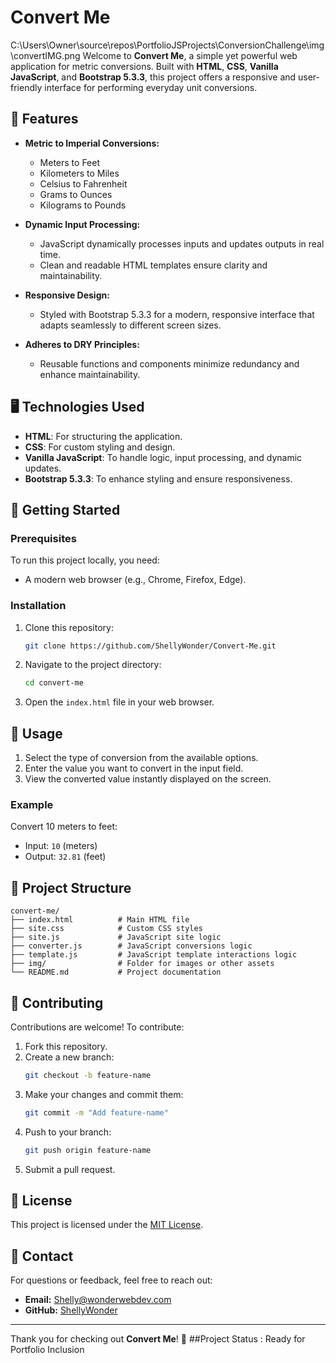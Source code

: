 # Convert Me
C:\Users\Owner\source\repos\PortfolioJSProjects\ConversionChallenge\img\convertIMG.png
Welcome to **Convert Me**, a simple yet powerful web application for metric conversions. Built with **HTML**, **CSS**, **Vanilla JavaScript**, and **Bootstrap 5.3.3**, this project offers a responsive and user-friendly interface for performing everyday unit conversions.

## 🚀 Features

- **Metric to Imperial Conversions:**
  - Meters to Feet
  - Kilometers to Miles
  - Celsius to Fahrenheit
  - Grams to Ounces
  - Kilograms to Pounds

- **Dynamic Input Processing:**
  - JavaScript dynamically processes inputs and updates outputs in real time.
  - Clean and readable HTML templates ensure clarity and maintainability.

- **Responsive Design:**
  - Styled with Bootstrap 5.3.3 for a modern, responsive interface that adapts seamlessly to different screen sizes.

- **Adheres to DRY Principles:**
  - Reusable functions and components minimize redundancy and enhance maintainability.

## 🖥️ Technologies Used

- **HTML**: For structuring the application.
- **CSS**: For custom styling and design.
- **Vanilla JavaScript**: To handle logic, input processing, and dynamic updates.
- **Bootstrap 5.3.3**: To enhance styling and ensure responsiveness.

## 🌟 Getting Started

### Prerequisites
To run this project locally, you need:
- A modern web browser (e.g., Chrome, Firefox, Edge).

### Installation
1. Clone this repository:
   ```bash
   git clone https://github.com/ShellyWonder/Convert-Me.git
   ```
2. Navigate to the project directory:
   ```bash
   cd convert-me
   ```
3. Open the `index.html` file in your web browser.

## 🎯 Usage

1. Select the type of conversion from the available options.
2. Enter the value you want to convert in the input field.
3. View the converted value instantly displayed on the screen.

### Example
Convert 10 meters to feet:
- Input: `10` (meters)
- Output: `32.81` (feet)

## 📂 Project Structure
```
convert-me/
├── index.html          # Main HTML file
├── site.css            # Custom CSS styles
├── site.js             # JavaScript site logic
├── converter.js        # JavaScript conversions logic 
├── template.js         # JavaScript template interactions logic 
├── img/                # Folder for images or other assets
└── README.md           # Project documentation
```
## 🤝 Contributing

Contributions are welcome! To contribute:
1. Fork this repository.
2. Create a new branch:
   ```bash
   git checkout -b feature-name
   ```
3. Make your changes and commit them:
   ```bash
   git commit -m "Add feature-name"
   ```
4. Push to your branch:
   ```bash
   git push origin feature-name
   ```
5. Submit a pull request.

## 📝 License

This project is licensed under the [MIT License](LICENSE).

## 💬 Contact

For questions or feedback, feel free to reach out:
- **Email:** Shelly@wonderwebdev.com
- **GitHub:** [ShellyWonder](https://github.com/ShellyWonder)

---

Thank you for checking out **Convert Me**! 🌟
##Project Status : Ready for Portfolio Inclusion    

